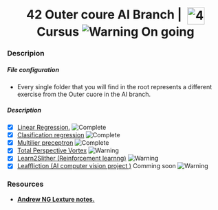 <!--HEADER-->
<h1 align="center"> 42 Outer coure AI Branch | 
 <picture>
  <source media="(prefers-color-scheme: dark)" srcset="https://cdn.simpleicons.org/42/white">
  <img alt="42" width=40 align="top" src="https://cdn.simpleicons.org/42/Black">
 </picture>
 Cursus 
 <img alt="Warning" src="https://raw.githubusercontent.com/Mqxx/GitHub-Markdown/main/blockquotes/badge/dark-theme/warning.svg"> On going
</h1>
<!--FINISH HEADER-->

### Descripion
##### File configuration
- Every single folder that you will find in the root represents a different exercise from the Outer cuore in the AI branch.
##### Description
- [X] [Linear Regression.](https://github.com/ErnestoAvedillo/42-IA/tree/main/ft_linear_regression) <img alt="Complete" src="https://raw.githubusercontent.com/Mqxx/GitHub-Markdown/main/blockquotes/badge/dark-theme/complete.svg">
- [X] [Clasification regression](https://github.com/ErnestoAvedillo/42-IA/tree/main/dslr) <img alt="Complete" src="https://raw.githubusercontent.com/Mqxx/GitHub-Markdown/main/blockquotes/badge/dark-theme/complete.svg">
- [X] [Multilier preceptron](https://github.com/ErnestoAvedillo/42-IA/tree/main/Multilayer%20Perceptron)   <img alt="Complete" src="https://raw.githubusercontent.com/Mqxx/GitHub-Markdown/main/blockquotes/badge/dark-theme/complete.svg">
- [X] [Total Perspective Vortex](https://github.com/ErnestoAvedillo/42-IA/tree/main/Multilayer%20Perceptron) <img alt="Warning" src="https://raw.githubusercontent.com/Mqxx/GitHub-Markdown/main/blockquotes/badge/dark-theme/complete.svg">
- [X] [Learn2Slither (Reinforcement learnng)](https://github.com/ErnestoAvedillo/42-IA/tree/main/Multilayer%20Perceptron) <img alt="Warning" src="https://raw.githubusercontent.com/Mqxx/GitHub-Markdown/main/blockquotes/badge/dark-theme/complete.svg">
- [X] [Leaffliction (AI computer vision project )](https://github.com/ErnestoAvedillo/42-IA/tree/main/Multilayer%20Perceptron) Comming soon <img alt="Warning" src="https://raw.githubusercontent.com/Mqxx/GitHub-Markdown/main/blockquotes/badge/dark-theme/warning.svg">

### Resources

* **[Andrew NG Lexture notes.](https://sgfin.github.io/files/notes/CS229_Lecture_Notes.pdf)**


